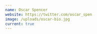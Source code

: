 ```yaml
---
name: Oscar Spencer
website: https://twitter.com/oscar_spen
image: /uploads/oscar-bio.jpg
current: true
---
```

